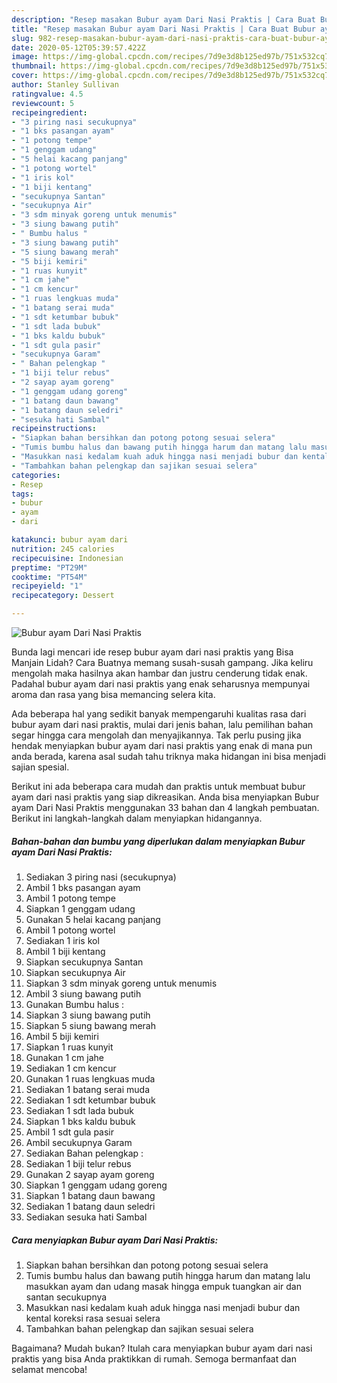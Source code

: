 ```yaml
---
description: "Resep masakan Bubur ayam Dari Nasi Praktis | Cara Buat Bubur ayam Dari Nasi Praktis Yang Enak Dan Lezat"
title: "Resep masakan Bubur ayam Dari Nasi Praktis | Cara Buat Bubur ayam Dari Nasi Praktis Yang Enak Dan Lezat"
slug: 982-resep-masakan-bubur-ayam-dari-nasi-praktis-cara-buat-bubur-ayam-dari-nasi-praktis-yang-enak-dan-lezat
date: 2020-05-12T05:39:57.422Z
image: https://img-global.cpcdn.com/recipes/7d9e3d8b125ed97b/751x532cq70/bubur-ayam-dari-nasi-praktis-foto-resep-utama.jpg
thumbnail: https://img-global.cpcdn.com/recipes/7d9e3d8b125ed97b/751x532cq70/bubur-ayam-dari-nasi-praktis-foto-resep-utama.jpg
cover: https://img-global.cpcdn.com/recipes/7d9e3d8b125ed97b/751x532cq70/bubur-ayam-dari-nasi-praktis-foto-resep-utama.jpg
author: Stanley Sullivan
ratingvalue: 4.5
reviewcount: 5
recipeingredient:
- "3 piring nasi secukupnya"
- "1 bks pasangan ayam"
- "1 potong tempe"
- "1 genggam udang"
- "5 helai kacang panjang"
- "1 potong wortel"
- "1 iris kol"
- "1 biji kentang"
- "secukupnya Santan"
- "secukupnya Air"
- "3 sdm minyak goreng untuk menumis"
- "3 siung bawang putih"
- " Bumbu halus "
- "3 siung bawang putih"
- "5 siung bawang merah"
- "5 biji kemiri"
- "1 ruas kunyit"
- "1 cm jahe"
- "1 cm kencur"
- "1 ruas lengkuas muda"
- "1 batang serai muda"
- "1 sdt ketumbar bubuk"
- "1 sdt lada bubuk"
- "1 bks kaldu bubuk"
- "1 sdt gula pasir"
- "secukupnya Garam"
- " Bahan pelengkap "
- "1 biji telur rebus"
- "2 sayap ayam goreng"
- "1 genggam udang goreng"
- "1 batang daun bawang"
- "1 batang daun seledri"
- "sesuka hati Sambal"
recipeinstructions:
- "Siapkan bahan bersihkan dan potong potong sesuai selera"
- "Tumis bumbu halus dan bawang putih hingga harum dan matang lalu masukkan ayam dan udang masak hingga empuk tuangkan air dan santan secukupnya"
- "Masukkan nasi kedalam kuah aduk hingga nasi menjadi bubur dan kental koreksi rasa sesuai selera"
- "Tambahkan bahan pelengkap dan sajikan sesuai selera"
categories:
- Resep
tags:
- bubur
- ayam
- dari

katakunci: bubur ayam dari 
nutrition: 245 calories
recipecuisine: Indonesian
preptime: "PT29M"
cooktime: "PT54M"
recipeyield: "1"
recipecategory: Dessert

---
```



![Bubur ayam Dari Nasi Praktis](https://img-global.cpcdn.com/recipes/7d9e3d8b125ed97b/751x532cq70/bubur-ayam-dari-nasi-praktis-foto-resep-utama.jpg)

Bunda lagi mencari ide resep bubur ayam dari nasi praktis yang Bisa Manjain Lidah? Cara Buatnya memang susah-susah gampang. Jika keliru mengolah maka hasilnya akan hambar dan justru cenderung tidak enak. Padahal bubur ayam dari nasi praktis yang enak seharusnya mempunyai aroma dan rasa yang bisa memancing selera kita.



Ada beberapa hal yang sedikit banyak mempengaruhi kualitas rasa dari bubur ayam dari nasi praktis, mulai dari jenis bahan, lalu pemilihan bahan segar hingga cara mengolah dan menyajikannya. Tak perlu pusing jika hendak menyiapkan bubur ayam dari nasi praktis yang enak di mana pun anda berada, karena asal sudah tahu triknya maka hidangan ini bisa menjadi sajian spesial.


Berikut ini ada beberapa cara mudah dan praktis untuk membuat bubur ayam dari nasi praktis yang siap dikreasikan. Anda bisa menyiapkan Bubur ayam Dari Nasi Praktis menggunakan 33 bahan dan 4 langkah pembuatan. Berikut ini langkah-langkah dalam menyiapkan hidangannya.

<!--inarticleads1-->

##### Bahan-bahan dan bumbu yang diperlukan dalam menyiapkan Bubur ayam Dari Nasi Praktis:

1. Sediakan 3 piring nasi (secukupnya)
1. Ambil 1 bks pasangan ayam
1. Ambil 1 potong tempe
1. Siapkan 1 genggam udang
1. Gunakan 5 helai kacang panjang
1. Ambil 1 potong wortel
1. Sediakan 1 iris kol
1. Ambil 1 biji kentang
1. Siapkan secukupnya Santan
1. Siapkan secukupnya Air
1. Siapkan 3 sdm minyak goreng untuk menumis
1. Ambil 3 siung bawang putih
1. Gunakan  Bumbu halus :
1. Siapkan 3 siung bawang putih
1. Siapkan 5 siung bawang merah
1. Ambil 5 biji kemiri
1. Siapkan 1 ruas kunyit
1. Gunakan 1 cm jahe
1. Sediakan 1 cm kencur
1. Gunakan 1 ruas lengkuas muda
1. Sediakan 1 batang serai muda
1. Sediakan 1 sdt ketumbar bubuk
1. Sediakan 1 sdt lada bubuk
1. Siapkan 1 bks kaldu bubuk
1. Ambil 1 sdt gula pasir
1. Ambil secukupnya Garam
1. Sediakan  Bahan pelengkap :
1. Sediakan 1 biji telur rebus
1. Gunakan 2 sayap ayam goreng
1. Siapkan 1 genggam udang goreng
1. Siapkan 1 batang daun bawang
1. Sediakan 1 batang daun seledri
1. Sediakan sesuka hati Sambal




<!--inarticleads2-->

##### Cara menyiapkan Bubur ayam Dari Nasi Praktis:

1. Siapkan bahan bersihkan dan potong potong sesuai selera
1. Tumis bumbu halus dan bawang putih hingga harum dan matang lalu masukkan ayam dan udang masak hingga empuk tuangkan air dan santan secukupnya
1. Masukkan nasi kedalam kuah aduk hingga nasi menjadi bubur dan kental koreksi rasa sesuai selera
1. Tambahkan bahan pelengkap dan sajikan sesuai selera




Bagaimana? Mudah bukan? Itulah cara menyiapkan bubur ayam dari nasi praktis yang bisa Anda praktikkan di rumah. Semoga bermanfaat dan selamat mencoba!
